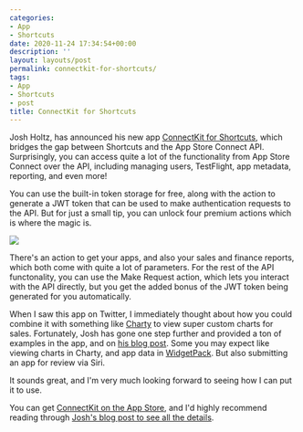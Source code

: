 ```yaml
---
categories:
- App
- Shortcuts
date: 2020-11-24 17:34:54+00:00
description: ''
layout: layouts/post
permalink: connectkit-for-shortcuts/
tags:
- App
- Shortcuts
- post
title: ConnectKit for Shortcuts
---
```


Josh Holtz, has announced his new app [ConnectKit for Shortcuts](https://apps.apple.com/us/app/connectkit/id1534510889), which bridges the gap between Shortcuts and the App Store Connect API. Surprisingly, you can access quite a lot of the functionality from App Store Connect over the API, including managing users, TestFlight,  app metadata, reporting, and even more!

You can use the built-in token storage for free, along with the action to generate a JWT token that can be used to make authentication requests to the API. But for just a small tip, you can unlock four premium actions which is where the magic is.

<img src="https://chrishannah.me/images/2020/11/Image-1.PNG">

There's an action to get your apps, and also your sales and finance reports, which both come with quite a lot of parameters. For the rest of the API functonality, you can use the Make Request action, which lets you interact with the API directly, but you get the added bonus of the JWT token being generated for you automatically.

When I saw this app on Twitter, I immediately thought about how you could combine it with something like [Charty](https://apps.apple.com/us/app/charty-for-shortcuts/id1494386093?itsct=apps_box&itscg=30200) to view super custom charts for sales. Fortunately, Josh has gone one step further and provided a ton of examples in the app, and on [his blog post](https://www.joshholtz.com/blog/2020/11/24/announcing-connectkit-for-shortcuts.html). Some you may expect like viewing charts in Charty, and app data in [WidgetPack](https://apps.apple.com/us/app/widgetpack/id1526805384?itsct=apps_box&itscg=30200). But also submitting an app for review via Siri.

It sounds great, and I'm very much looking forward to seeing how I can put it to use.

You can get [ConnectKit on the App Store](https://apps.apple.com/us/app/connectkit/id1534510889), and I'd highly recommend reading through [Josh's blog post to see all the details](https://www.joshholtz.com/blog/2020/11/24/announcing-connectkit-for-shortcuts.html).

